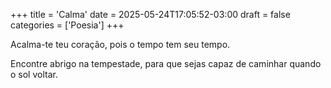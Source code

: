 +++
title = 'Calma'
date = 2025-05-24T17:05:52-03:00
draft = false
categories = ['Poesia']
+++

Acalma-te teu coração, pois o tempo tem seu tempo.

Encontre abrigo na tempestade, para que sejas capaz de caminhar quando o sol voltar.